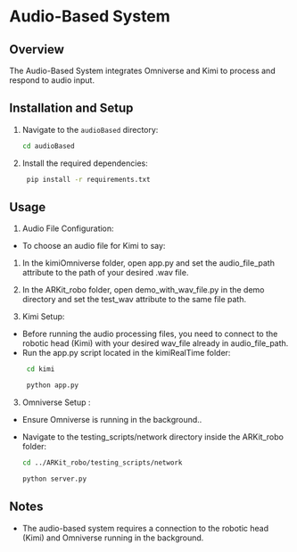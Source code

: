 # Audio-Based System

## Overview
The Audio-Based System integrates Omniverse and Kimi to process and respond to audio input.

## Installation and Setup
1. Navigate to the `audioBased` directory:
   ```bash
   cd audioBased
    ```
2. Install the required dependencies:
   ```bash
    pip install -r requirements.txt
    ```

## Usage
1. Audio File Configuration:
* To choose an audio file for Kimi to say:
 1. In the kimiOmniverse folder, open app.py and set the audio_file_path attribute to the path of your desired .wav file.
 2. In the ARKit_robo folder, open demo_with_wav_file.py in the demo directory and set the test_wav attribute to the same file path.

2. Kimi Setup:
 * Before running the audio processing files, you need to connect to the robotic head (Kimi) with your desired wav_file already in audio_file_path.
 * Run the app.py script located in the kimiRealTime folder:
    ```bash
     cd kimi

     python app.py
     ```

3. Omniverse Setup :
* Ensure Omniverse is running in the background..
* Navigate to the testing_scripts/network directory inside the ARKit_robo folder:

     ```bash
   cd ../ARKit_robo/testing_scripts/network

    python server.py

     ```
<!-- * Ensure that Kimi is connected before running Mediapipe. -->
 ## Notes
 * The audio-based system requires a connection to the robotic head (Kimi) and Omniverse running in the background.

